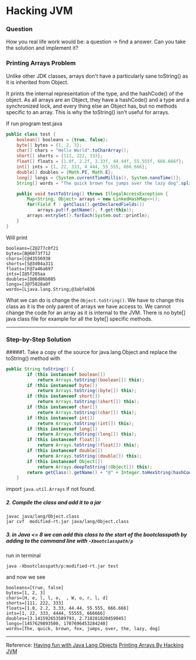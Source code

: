 
# Hacking JVM

### Question
How you real life work would be: a question -> find a answer.
Can you take the solution and implement it?

### Printing Arrays Problem

Unlike other JDK classes, arrays don't have a particularly sane toString() as it is inherited from Object.

It prints the internal representation of the type, and the hashCode() of the object.  As all arrays are an Object, they have a hashCode() and a type and a synchronized lock, and every thing else an Object has, but no methods specific to an array. This is why the toString() isn't useful for arrays.

If run program test.java
```java
public class test {
    boolean[] booleans = {true, false};
    byte[] bytes = {1, 2, 3};
    char[] chars = "Hello World".toCharArray();
    short[] shorts = {111, 222, 333};
    float[] floats = {1.0f, 2.2f, 3.33f, 44.44f, 55.555f, 666.666f};
    int[] ints = {1, 22, 333, 4_444, 55_555, 666_666};
    double[] doubles = {Math.PI, Math.E};
    long[] longs = {System.currentTimeMillis(), System.nanoTime()};
    String[] words = "The quick brown fox jumps over the lazy dog".split(" ");

    public void testToString() throws IllegalAccessException {
        Map<String, Object> arrays = new LinkedHashMap<>();
        for(Field f : getClass().getDeclaredFields())
            arrays.put(f.getName(), f.get(this));
        arrays.entrySet().forEach(System.out::println);
    }
}
```

Will print
```
booleans=[Z@277c0f21
bytes=[B@6073f712
chars=[C@43556938
shorts=[S@3d04a311
floats=[F@7a46a697
ints=[I@5f205aa
doubles=[D@6d86b085
longs=[J@75828a0f
words=[Ljava.lang.String;@3abfe836
```

What we can do is change the `Object.toString()`. We have to change this class as it is the only parent of arrays we have access to. We cannot change the code for an array as it is internal to the JVM.  There is no byte[] java class file for example for all the byte[] specific methods.

-----

### Step-by-Step Solution

#####1. Take a copy of the source for java.lang.Object and replace the toString() method with

```java
public String toString() {
        if (this instanceof boolean[])
            return Arrays.toString((boolean[]) this);
        if (this instanceof byte[])
            return Arrays.toString((byte[]) this);
        if (this instanceof short[])
            return Arrays.toString((short[]) this);
        if (this instanceof char[])
            return Arrays.toString((char[]) this);
        if (this instanceof int[])
            return Arrays.toString((int[]) this);
        if (this instanceof long[])
            return Arrays.toString((long[]) this);
        if (this instanceof float[])
            return Arrays.toString((float[]) this);
        if (this instanceof double[])
            return Arrays.toString((double[]) this);
        if (this instanceof Object[])
            return Arrays.deepToString((Object[]) this);
        return getClass().getName() + "@" + Integer.toHexString(hashCode());
    }
```

import `java.util.Arrays` if not found.


##### 2. Compile the class and add it to a jar

```
javac java/lang/Object.class
jar cvf  modified-rt.jar java/lang/Object.class
```

##### 3. in Java <= 8 we can add this class to the start of the bootclasspath by adding to the command line with `-Xbootclasspath/p`

run in terminal
```
java -Xbootclasspath/p:modified-rt.jar test
```

and now we see
```
booleans=[true, false]
bytes=[1, 2, 3]
chars=[H, e, l, l, o,  , W, o, r, l, d]
shorts=[111, 222, 333]
floats=[1.0, 2.2, 3.33, 44.44, 55.555, 666.666]
ints=[1, 22, 333, 4444, 55555, 666666]
doubles=[3.141592653589793, 2.718281828459045]
longs=[1457629893500, 1707696453284240]
words=[The, quick, brown, fox, jumps, over, the, lazy, dog]
```


----

Reference:
[Having fun with Java Lang Objects](http://blog.vinceliu.com/2007/07/having-fun-with-javalangobject.html)
[Printing Arrays By Hacking JVM](http://vanillajava.blogspot.com/2016/03/printing-arrays-by-hacking-jvm.html)

